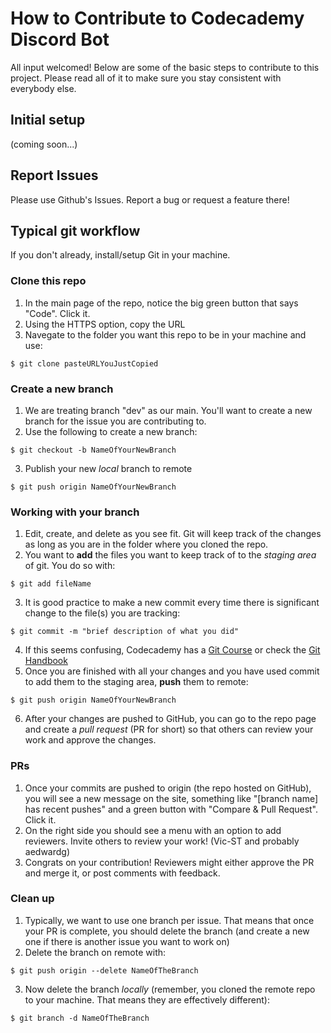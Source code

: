 # How to Contribute to Codecademy Discord Bot

All input welcomed! Below are some of the basic steps to contribute to this project. Please read all of it to make sure you stay consistent with everybody else.

## Initial setup

(coming soon...)

## Report Issues

Please use Github's Issues. Report a bug or request a feature there!

## Typical git workflow

If you don't already, install/setup Git in your machine.

### Clone this repo

1. In the main page of the repo, notice the big green button that says "Code". Click it.
2. Using the HTTPS option, copy the URL
3. Navegate to the folder you want this repo to be in your machine and use:
```
$ git clone pasteURLYouJustCopied
```

### Create a new branch

1. We are treating branch "dev" as our main. You'll want to create a new branch for the issue you are contributing to.
2. Use the following to create a new branch:
```
$ git checkout -b NameOfYourNewBranch
```
3. Publish your new *local* branch to remote
```
$ git push origin NameOfYourNewBranch
```

### Working with your branch

1. Edit, create, and delete as you see fit. Git will keep track of the changes as long as you are in the folder where you cloned the repo.
2. You want to **add** the files you want to keep track of to the *staging area* of git. You do so with:
```
$ git add fileName
```
3. It is good practice to make a new commit every time there is significant change to the file(s) you are tracking:
```
$ git commit -m "brief description of what you did"
```
4. If this seems confusing, Codecademy has a [Git Course](https://www.codecademy.com/learn/learn-git) or check the [Git Handbook](https://guides.github.com/introduction/git-handbook/#basic-git)
5. Once you are finished with all your changes and you have used commit to add them to the staging area, **push** them to remote:
```
$ git push origin NameOfYourNewBranch
```
6. After your changes are pushed to GitHub, you can go to the repo page and create a *pull request* (PR for short) so that others can review your work and approve the changes.

### PRs

1. Once your commits are pushed to origin (the repo hosted on GitHub), you will see a new message on the site, something like "[branch name] has recent pushes" and a green button with "Compare & Pull Request". Click it.
2. On the right side you should see a menu with an option to add reviewers. Invite others to review your work! (Vic-ST and probably aedwardg)
3. Congrats on your contribution! Reviewers might either approve the PR and merge it, or post comments with feedback.

### Clean up

1. Typically, we want to use one branch per issue. That means that once your PR is complete, you should delete the branch (and create a new one if there is another issue you want to work on)
2. Delete the branch on remote with:
```
$ git push origin --delete NameOfTheBranch
```
3. Now delete the branch *locally* (remember, you cloned the remote repo to your machine. That means they are effectively different):
```
$ git branch -d NameOfTheBranch
```
